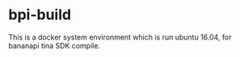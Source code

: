 # bpi-build

  This is a docker system environment which is run ubuntu 16.04, for bananapi tina SDK compile.
